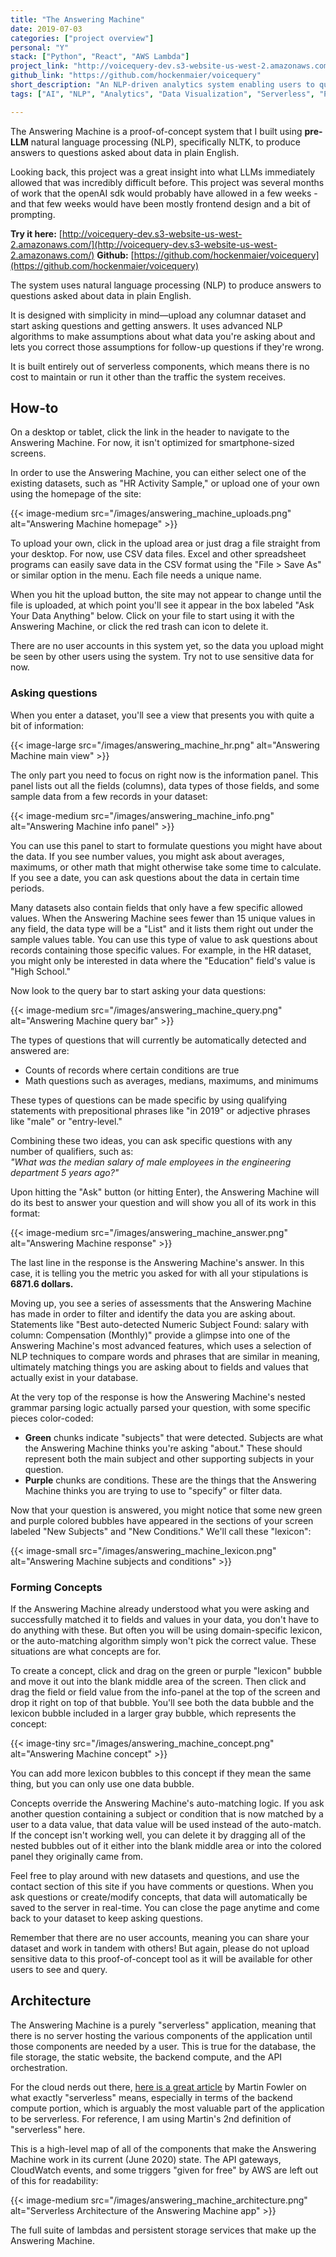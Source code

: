 ```yaml
---
title: "The Answering Machine"
date: 2019-07-03
categories: ["project overview"]
personal: "Y"
stack: ["Python", "React", "AWS Lambda"]
project_link: "http://voicequery-dev.s3-website-us-west-2.amazonaws.com/"
github_link: "https://github.com/hockenmaier/voicequery"
short_description: "An NLP-driven analytics system enabling users to query their data in plain English."
tags: ["AI", "NLP", "Analytics", "Data Visualization", "Serverless", "Python", "React", "AWS Lambda", "Rapid Prototyping", "System Design"]

---
```


The Answering Machine is a proof-of-concept system that I built using **pre-LLM** natural language processing (NLP), specifically NLTK, to produce answers to questions asked about data in plain English.

Looking back, this project was a great insight into what LLMs immediately allowed that was incredibly difficult before.  This project was several months of work that the openAI sdk would probably have allowed in a few weeks - and that few weeks would have been mostly frontend design and a bit of prompting.

**Try it here:** [http://voicequery-dev.s3-website-us-west-2.amazonaws.com/](http://voicequery-dev.s3-website-us-west-2.amazonaws.com/)
**Github:** [https://github.com/hockenmaier/voicequery](https://github.com/hockenmaier/voicequery)


The system uses natural language processing (NLP) to produce answers to questions asked about data in plain English.

It is designed with simplicity in mind—upload any columnar dataset and start asking questions and getting answers. It uses advanced NLP algorithms to make assumptions about what data you're asking about and lets you correct those assumptions for follow-up questions if they're wrong.

It is built entirely out of serverless components, which means there is no cost to maintain or run it other than the traffic the system receives.

## How-to

On a desktop or tablet, click the link in the header to navigate to the Answering Machine. For now, it isn't optimized for smartphone-sized screens.

In order to use the Answering Machine, you can either select one of the existing datasets, such as "HR Activity Sample," or upload one of your own using the homepage of the site:

{{< image-medium src="/images/answering_machine_uploads.png" alt="Answering Machine homepage" >}}

To upload your own, click in the upload area or just drag a file straight from your desktop. For now, use CSV data files. Excel and other spreadsheet programs can easily save data in the CSV format using the "File > Save As" or similar option in the menu. Each file needs a unique name.

When you hit the upload button, the site may not appear to change until the file is uploaded, at which point you'll see it appear in the box labeled "Ask Your Data Anything" below. Click on your file to start using it with the Answering Machine, or click the red trash can icon to delete it.

There are no user accounts in this system yet, so the data you upload might be seen by other users using the system. Try not to use sensitive data for now.

### Asking questions

When you enter a dataset, you'll see a view that presents you with quite a bit of information:

{{< image-large src="/images/answering_machine_hr.png" alt="Answering Machine main view" >}}

The only part you need to focus on right now is the information panel. This panel lists out all the fields (columns), data types of those fields, and some sample data from a few records in your dataset:

{{< image-medium src="/images/answering_machine_info.png" alt="Answering Machine info panel" >}}

You can use this panel to start to formulate questions you might have about the data. If you see number values, you might ask about averages, maximums, or other math that might otherwise take some time to calculate. If you see a date, you can ask questions about the data in certain time periods.

Many datasets also contain fields that only have a few specific allowed values. When the Answering Machine sees fewer than 15 unique values in any field, the data type will be a "List" and it lists them right out under the sample values table. You can use this type of value to ask questions about records containing those specific values. For example, in the HR dataset, you might only be interested in data where the "Education" field's value is "High School."

Now look to the query bar to start asking your data questions:

{{< image-medium src="/images/answering_machine_query.png" alt="Answering Machine query bar" >}}

The types of questions that will currently be automatically detected and answered are:

- Counts of records where certain conditions are true
- Math questions such as averages, medians, maximums, and minimums

These types of questions can be made specific by using qualifying statements with prepositional phrases like "in 2019" or adjective phrases like "male" or "entry-level."

Combining these two ideas, you can ask specific questions with any number of qualifiers, such as:  
*"What was the median salary of male employees in the engineering department 5 years ago?"*  

Upon hitting the "Ask" button (or hitting Enter), the Answering Machine will do its best to answer your question and will show you all of its work in this format:

{{< image-medium src="/images/answering_machine_answer.png" alt="Answering Machine response" >}}

The last line in the response is the Answering Machine's answer. In this case, it is telling you the metric you asked for with all your stipulations is **6871.6 dollars.**

Moving up, you see a series of assessments that the Answering Machine has made in order to filter and identify the data you are asking about. Statements like "Best auto-detected Numeric Subject Found: salary with column: Compensation (Monthly)" provide a glimpse into one of the Answering Machine's most advanced features, which uses a selection of NLP techniques to compare words and phrases that are similar in meaning, ultimately matching things you are asking about to fields and values that actually exist in your database.

At the very top of the response is how the Answering Machine's nested grammar parsing logic actually parsed your question, with some specific pieces color-coded:  

- **Green** chunks indicate "subjects" that were detected. Subjects are what the Answering Machine thinks you're asking "about." These should represent both the main subject and other supporting subjects in your question.
- **Purple** chunks are conditions. These are the things that the Answering Machine thinks you are trying to use to "specify" or filter data.

Now that your question is answered, you might notice that some new green and purple colored bubbles have appeared in the sections of your screen labeled "New Subjects" and "New Conditions." We'll call these "lexicon":

{{< image-small src="/images/answering_machine_lexicon.png" alt="Answering Machine subjects and conditions" >}}

### Forming Concepts

If the Answering Machine already understood what you were asking and successfully matched it to fields and values in your data, you don't have to do anything with these. But often you will be using domain-specific lexicon, or the auto-matching algorithm simply won't pick the correct value. These situations are what concepts are for.

To create a concept, click and drag on the green or purple "lexicon" bubble and move it out into the blank middle area of the screen. Then click and drag the field or field value from the info-panel at the top of the screen and drop it right on top of that bubble. You'll see both the data bubble and the lexicon bubble included in a larger gray bubble, which represents the concept:

{{< image-tiny src="/images/answering_machine_concept.png" alt="Answering Machine concept" >}}

You can add more lexicon bubbles to this concept if they mean the same thing, but you can only use one data bubble.

Concepts override the Answering Machine's auto-matching logic. If you ask another question containing a subject or condition that is now matched by a user to a data value, that data value will be used instead of the auto-match. If the concept isn't working well, you can delete it by dragging all of the nested bubbles out of it either into the blank middle area or into the colored panel they originally came from.

Feel free to play around with new datasets and questions, and use the contact section of this site if you have comments or questions. When you ask questions or create/modify concepts, that data will automatically be saved to the server in real-time. You can close the page anytime and come back to your dataset to keep asking questions.

Remember that there are no user accounts, meaning you can share your dataset and work in tandem with others! But again, please do not upload sensitive data to this proof-of-concept tool as it will be available for other users to see and query.

## Architecture

The Answering Machine is a purely "serverless" application, meaning that there is no server hosting the various components of the application until those components are needed by a user. This is true for the database, the file storage, the static website, the backend compute, and the API orchestration.

For the cloud nerds out there, [here is a great article](https://martinfowler.com/articles/serverless.html) by Martin Fowler on what exactly "serverless" means, especially in terms of the backend compute portion, which is arguably the most valuable part of the application to be serverless. For reference, I am using Martin's 2nd definition of "serverless" here.

This is a high-level map of all of the components that make the Answering Machine work in its current (June 2020) state. The API gateways, CloudWatch events, and some triggers "given for free" by AWS are left out of this for readability:

{{< image-medium src="/images/answering_machine_architecture.png" alt="Serverless Architecture of the Answering Machine app" >}}

The full suite of lambdas and persistent storage services that make up the Answering Machine.